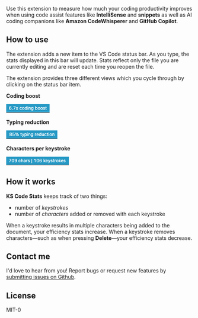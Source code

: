 Use this extension to measure how much your coding productivity improves when using code assist features like **IntelliSense** and **snippets** as well as AI coding companions like **Amazon CodeWhisperer** and **GitHub Copilot**.

## How to use

The extension adds a new item to the VS Code status bar. As you type, the stats displayed in this bar will update. Stats reflect only the file you are currently editing and are reset each time you reopen the file.

The extension provides three different views which you cycle through by clicking on the status bar item.

**Coding boost**

![6.7x coding boost](./doc-images/coding-boost.png)

**Typing reduction**

![85% typing reduction](./doc-images/typing-reduction.png)

**Characters per keystroke**

![709 chara | 106 keystrokes](./doc-images/chars-per-key.png)

## How it works

**KS Code Stats** keeps track of two things:

- number of _keystrokes_
- number of _characters_ added or removed with each keystroke

When a keystroke results in multiple characters being added to the document, your efficiency stats increase. When a keystroke removes characters—such as when pressing **Delete**—your efficiency stats decrease.

## Contact me

I'd love to hear from you! Report bugs or request new features by [submitting issues on Github](https://github.com/Krxtopher/vscode-ks-coding-stats/issues).

## License

MIT-0
